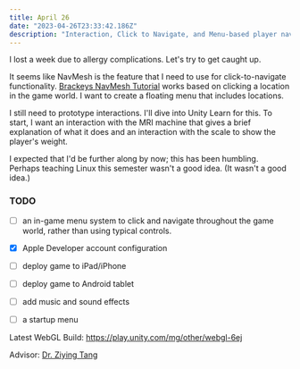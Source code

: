 ```yaml
---
title: April 26
date: "2023-04-26T23:33:42.186Z"
description: "Interaction, Click to Navigate, and Menu-based player navigation."
---
```


I lost a week due to allergy complications. Let's try to get caught up.

It seems like NavMesh is the feature that I need to use for click-to-navigate functionality. [Brackeys NavMesh Tutorial](https://www.youtube.com/watch?v=CHV1ymlw-P8) works based on clicking a location in the game world. I want to create a floating menu that includes locations.

I still need to prototype interactions. I'll dive into Unity Learn for this. To start, I want an interaction with the MRI machine that gives a brief explanation of what it does and an interaction with the scale to show the player's  weight.

I expected that I'd be further along by now; this has been humbling. Perhaps teaching Linux this semester wasn't a good idea. (It wasn't a good idea.)

### TODO 
- [ ] an in-game menu system to click and navigate throughout the game world, rather than using typical controls.
- [X] Apple Developer account configuration
- [ ] deploy game to iPad/iPhone
- [ ] deploy game to Android tablet
- [ ] add music and sound effects
- [ ] a startup menu


Latest WebGL Build: https://play.unity.com/mg/other/webgl-6ej

Advisor: [Dr. Ziying Tang](https://www.towson.edu/fcsm/departments/computerinfosci/facultystaff/ztang.html)
